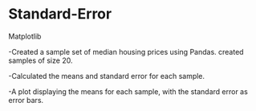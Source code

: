# Standard-Error
Matplotlib

-Created a sample set of median housing prices using Pandas. created samples of size 20.

-Calculated the means and standard error for each sample.

-A plot displaying the means for each sample, with the standard error as error bars.